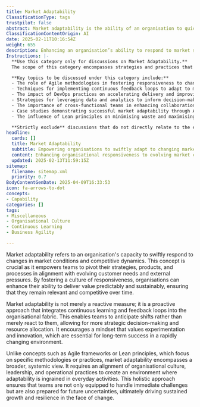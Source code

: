 ```yaml
---
title: Market Adaptability
ClassificationType: tags
trustpilot: false
abstract: Market adaptability is the ability of an organisation to quickly adjust to changes in market conditions and competitive landscapes. This concept is essential for enabling teams to realign their strategies, products, and processes in response to shifting customer needs and external pressures. By cultivating a culture of responsiveness, organisations can improve their capacity to deliver consistent and sustainable value, thereby maintaining relevance and competitiveness over time. Market adaptability is proactive rather than reactive, incorporating continuous learning and feedback mechanisms into the organisational structure, which allows teams to foresee changes and make informed decisions regarding resource allocation. This approach fosters a mindset that prioritises experimentation and innovation, critical for thriving in a fast-paced environment. Unlike specific methodologies such as Agile or Lean, market adaptability offers a comprehensive perspective that necessitates the alignment of organisational culture, leadership, and operational practices. This systemic view ensures that adaptability becomes a fundamental aspect of daily operations, equipping teams to tackle immediate challenges while preparing for future uncertainties, ultimately promoting sustained growth and resilience amidst change.
ClassificationContentOrigin: AI
date: 2025-02-11T10:16:54Z
weight: 655
description: Enhancing an organisation’s ability to respond to market shifts and competitive pressures.
Instructions: |-
  **Use this category only for discussions on Market Adaptability.**  
  The scope of this category encompasses strategies and practices that enhance an organisation’s ability to swiftly respond to market shifts and competitive pressures. It focuses on the principles and methodologies that enable businesses to remain agile and resilient in a dynamic environment.

  **Key topics to be discussed under this category include:**
  - The role of Agile methodologies in fostering responsiveness to change.
  - Techniques for implementing continuous feedback loops to adapt to market demands.
  - The impact of DevOps practices on accelerating delivery and improving customer satisfaction.
  - Strategies for leveraging data and analytics to inform decision-making and market positioning.
  - The importance of cross-functional teams in enhancing collaboration and innovation.
  - Case studies demonstrating successful market adaptability through Agile and DevOps practices.
  - The influence of Lean principles on minimising waste and maximising value in response to market changes.

  **Strictly exclude** discussions that do not directly relate to the enhancement of market adaptability, such as general business management practices that lack a focus on Agile, DevOps, or Lean methodologies, or any misinterpretations of the core principles of these frameworks.
headline:
  cards: []
  title: Market Adaptability
  subtitle: Empowering organisations to swiftly adapt to changing markets and competitive dynamics through strategic insights and responsive practices.
  content: Enhancing organisational responsiveness to evolving market conditions and competitive challenges through strategic insights and adaptive practices. Posts should explore frameworks for continuous improvement, decision-making under uncertainty, and the integration of feedback loops to foster innovation and resilience in dynamic environments.
  updated: 2025-02-13T11:59:15Z
sitemap:
  filename: sitemap.xml
  priority: 0.7
BodyContentGenDate: 2025-04-09T16:33:53
icon: fa-arrows-to-dot
concepts:
- Capability
categories: []
tags:
- Miscellaneous
- Organisational Culture
- Continuous Learning
- Business Agility

---
```

Market adaptability refers to an organisation's capacity to swiftly respond to changes in market conditions and competitive dynamics. This concept is crucial as it empowers teams to pivot their strategies, products, and processes in alignment with evolving customer needs and external pressures. By fostering a culture of responsiveness, organisations can enhance their ability to deliver value predictably and sustainably, ensuring that they remain relevant and competitive over time.

Market adaptability is not merely a reactive measure; it is a proactive approach that integrates continuous learning and feedback loops into the organisational fabric. This enables teams to anticipate shifts rather than merely react to them, allowing for more strategic decision-making and resource allocation. It encourages a mindset that values experimentation and innovation, which are essential for long-term success in a rapidly changing environment.

Unlike concepts such as Agile frameworks or Lean principles, which focus on specific methodologies or practices, market adaptability encompasses a broader, systemic view. It requires an alignment of organisational culture, leadership, and operational practices to create an environment where adaptability is ingrained in everyday activities. This holistic approach ensures that teams are not only equipped to handle immediate challenges but are also prepared for future uncertainties, ultimately driving sustained growth and resilience in the face of change.
